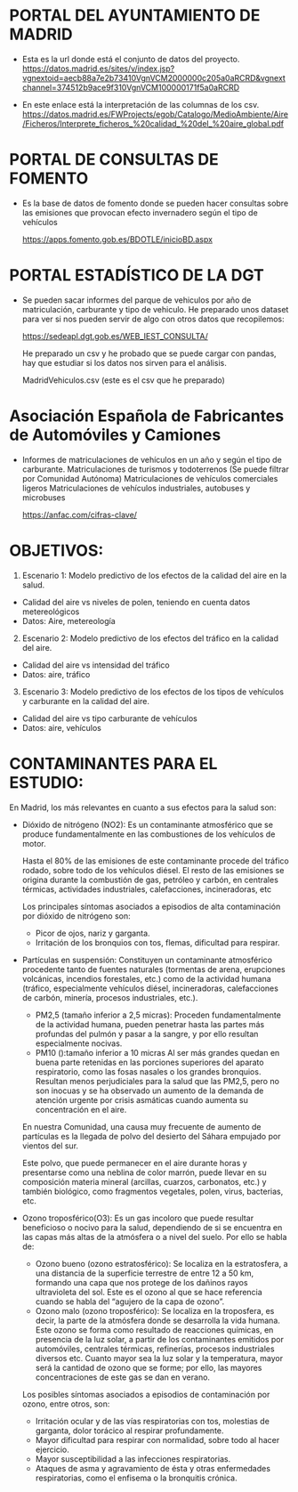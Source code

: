 # PORTAL DEL AYUNTAMIENTO DE MADRID

* Esta es la url donde está el conjunto de datos del proyecto.
    https://datos.madrid.es/sites/v/index.jsp?vgnextoid=aecb88a7e2b73410VgnVCM2000000c205a0aRCRD&vgnextchannel=374512b9ace9f310VgnVCM100000171f5a0aRCRD


* En este enlace está la interpretación de las columnas de los csv.
    https://datos.madrid.es/FWProjects/egob/Catalogo/MedioAmbiente/Aire/Ficheros/Interprete_ficheros_%20calidad_%20del_%20aire_global.pdf

   
# PORTAL DE CONSULTAS DE FOMENTO 
* Es la base de datos de fomento donde se pueden hacer consultas sobre las emisiones que provocan efecto invernadero según el tipo de vehículos

    https://apps.fomento.gob.es/BDOTLE/inicioBD.aspx


# PORTAL ESTADÍSTICO DE LA DGT
* Se pueden sacar informes del parque de vehiculos por año de matriculación, carburante y tipo de vehiculo. He preparado unos dataset para ver si nos pueden servir de algo con otros datos que recopilemos:
   
   https://sedeapl.dgt.gob.es/WEB_IEST_CONSULTA/

  He preparado un csv y he probado que se puede cargar con pandas, hay que estudiar si los datos nos sirven para el análisis.

  MadridVehiculos.csv (este es el csv que he preparado)

# Asociación Española de Fabricantes de Automóviles y Camiones
* Informes de matriculaciones de vehículos en un año y según el tipo de carburante.
    Matriculaciones de turismos y todoterrenos (Se puede filtrar por Comunidad Autónoma)
    Matriculaciones de vehículos comerciales ligeros
    Matriculaciones de vehículos industriales, autobuses y microbuses

    https://anfac.com/cifras-clave/
   
# OBJETIVOS:
1. Escenario 1: Modelo predictivo de los efectos de la calidad del aire en la salud.
* Calidad del aire vs niveles de polen, teniendo en cuenta datos metereológicos
* Datos: Aire, metereología

2. Escenario 2: Modelo predictivo de los efectos del tráfico en la calidad del aire.
* Calidad del aire vs intensidad del tráfico
* Datos: aire, tráfico

3. Escenario 3: Modelo predictivo de los efectos de los tipos de vehículos y carburante en la calidad del aire.
* Calidad del aire vs tipo carburante de vehículos
* Datos: aire, vehículos

# CONTAMINANTES PARA EL ESTUDIO:
En Madrid, los más relevantes en cuanto a sus efectos para la salud son:
* Dióxido de nitrógeno (NO2):
    Es un contaminante atmosférico que se produce fundamentalmente en las combustiones de los vehículos de motor.

    Hasta el 80% de las emisiones de este contaminante procede del tráfico rodado, sobre todo de los vehículos diésel. El resto de las emisiones se origina durante la combustión de gas, petróleo y carbón, en centrales térmicas, actividades industriales, calefacciones, incineradoras, etc

    Los principales síntomas asociados a episodios de alta contaminación por dióxido de nitrógeno son:
    - Picor de ojos, nariz y garganta.
    - Irritación de los bronquios con tos, flemas, dificultad para respirar.

* Partículas en suspensión: 
    Constituyen un contaminante atmosférico procedente    tanto de fuentes naturales (tormentas de arena, erupciones volcánicas, incendios forestales, etc.) como de la actividad humana (tráfico, especialmente vehículos diésel, incineradoras, calefacciones de carbón, minería, procesos industriales, etc.).
    - PM2,5 (tamaño inferior a 2,5 micras): 
        Proceden fundamentalmente de la actividad humana, pueden penetrar hasta las partes más profundas del pulmón y pasar a la sangre, y por ello resultan especialmente nocivas.
    - PM10 ():tamaño inferior a 10 micras
        Al ser más grandes quedan en buena parte retenidas en las porciones superiores del aparato respiratorio, como las fosas nasales o los grandes bronquios. Resultan menos perjudiciales para la salud que las PM2,5, pero no son inocuas y se ha observado un aumento de la demanda de atención urgente por crisis asmáticas cuando aumenta su concentración en el aire.

    En nuestra Comunidad, una causa muy frecuente de aumento de partículas es la llegada de polvo del desierto del Sáhara empujado por vientos del sur.

    Este polvo, que puede permanecer en el aire durante horas y presentarse como una neblina de color marrón, puede llevar en su composición materia mineral (arcillas, cuarzos, carbonatos, etc.) y también biológico, como fragmentos vegetales, polen, virus, bacterias, etc.


* Ozono troposférico(O3):
    Es un gas incoloro que puede resultar beneficioso o nocivo para la salud, dependiendo de si se encuentra en las capas más altas de la atmósfera o a nivel del suelo. Por ello se habla de:

    - Ozono bueno (ozono estratosférico): 
        Se localiza en la estratosfera, a una distancia de la superficie terrestre de entre 12 a 50 km, formando una capa que nos protege de los dañinos rayos ultravioleta del sol. Este es el ozono al que se hace referencia cuando se habla del “agujero de la capa de ozono”.
    - Ozono malo (ozono troposférico): 
        Se localiza en la troposfera, es decir, la parte de la atmósfera donde se desarrolla la vida humana. Este ozono se forma como resultado de reacciones químicas, en presencia de la luz solar, a partir de los contaminantes emitidos por automóviles, centrales térmicas, refinerías, procesos industriales diversos etc. Cuanto mayor sea la luz solar y la temperatura, mayor será la cantidad de ozono que se forme; por ello, las mayores concentraciones de este gas se dan en verano.


    Los posibles síntomas asociados a episodios de contaminación por ozono, entre otros, son:

    - Irritación ocular y de las vías respiratorias con tos, molestias de garganta, dolor torácico al respirar profundamente.
    - Mayor dificultad para respirar con normalidad, sobre todo al hacer ejercicio.
    - Mayor susceptibilidad a las infecciones respiratorias.
    - Ataques de asma y agravamiento de ésta y otras enfermedades  respiratorias, como el enfisema o la bronquitis crónica.
   